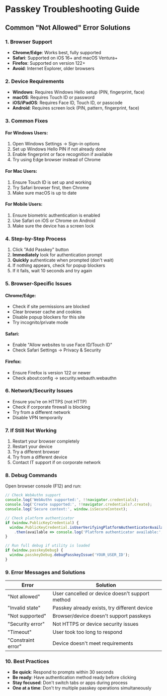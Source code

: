 # Passkey Troubleshooting Guide

## Common "Not Allowed" Error Solutions

### 1. **Browser Support**
- **Chrome/Edge**: Works best, fully supported
- **Safari**: Supported on iOS 16+ and macOS Ventura+
- **Firefox**: Supported on version 122+
- **Avoid**: Internet Explorer, older browsers

### 2. **Device Requirements**
- **Windows**: Requires Windows Hello setup (PIN, fingerprint, face)
- **macOS**: Requires Touch ID or password
- **iOS/iPadOS**: Requires Face ID, Touch ID, or passcode
- **Android**: Requires screen lock (PIN, pattern, fingerprint, face)

### 3. **Common Fixes**

#### For Windows Users:
1. Open Windows Settings → Sign-in options
2. Set up Windows Hello PIN if not already done
3. Enable fingerprint or face recognition if available
4. Try using Edge browser instead of Chrome

#### For Mac Users:
1. Ensure Touch ID is set up and working
2. Try Safari browser first, then Chrome
3. Make sure macOS is up to date

#### For Mobile Users:
1. Ensure biometric authentication is enabled
2. Use Safari on iOS or Chrome on Android
3. Make sure the device has a screen lock

### 4. **Step-by-Step Process**
1. Click "Add Passkey" button
2. **Immediately** look for authentication prompt
3. **Quickly** authenticate when prompted (don't wait)
4. If nothing appears, check for popup blockers
5. If it fails, wait 10 seconds and try again

### 5. **Browser-Specific Issues**

#### Chrome/Edge:
- Check if site permissions are blocked
- Clear browser cache and cookies
- Disable popup blockers for this site
- Try incognito/private mode

#### Safari:
- Enable "Allow websites to use Face ID/Touch ID"
- Check Safari Settings → Privacy & Security

#### Firefox:
- Ensure Firefox is version 122 or newer
- Check about:config → security.webauth.webauthn

### 6. **Network/Security Issues**
- Ensure you're on HTTPS (not HTTP)
- Check if corporate firewall is blocking
- Try from a different network
- Disable VPN temporarily

### 7. **If Still Not Working**
1. Restart your browser completely
2. Restart your device
3. Try a different browser
4. Try from a different device
5. Contact IT support if on corporate network

### 8. **Debug Commands**
Open browser console (F12) and run:
```javascript
// Check WebAuthn support
console.log('WebAuthn supported:', !!navigator.credentials);
console.log('Create supported:', !!navigator.credentials?.create);
console.log('Secure context:', window.isSecureContext);

// Check platform authenticator
if (window.PublicKeyCredential) {
  window.PublicKeyCredential.isUserVerifyingPlatformAuthenticatorAvailable()
    .then(available => console.log('Platform authenticator available:', available));
}

// Run full debug if utility is loaded
if (window.passkeyDebug) {
  window.passkeyDebug.debugPasskeyIssue('YOUR_USER_ID');
}
```

### 9. **Error Messages and Solutions**

| Error | Solution |
|-------|----------|
| "Not allowed" | User cancelled or device doesn't support method |
| "Invalid state" | Passkey already exists, try different device |
| "Not supported" | Browser/device doesn't support passkeys |
| "Security error" | Not HTTPS or device security issues |
| "Timeout" | User took too long to respond |
| "Constraint error" | Device doesn't meet requirements |

### 10. **Best Practices**
- **Be quick**: Respond to prompts within 30 seconds
- **Be ready**: Have authentication method ready before clicking
- **Stay focused**: Don't switch tabs or apps during process
- **One at a time**: Don't try multiple passkey operations simultaneously
